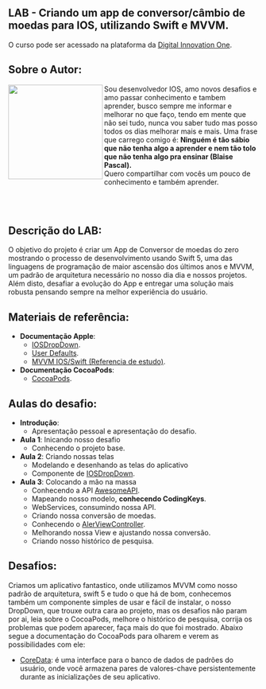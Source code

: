 <h2>LAB - Criando um app de conversor/câmbio de moedas para IOS, utilizando Swift e MVVM.</h2>
<p>O curso pode ser acessado na plataforma da <a href="https://digitalinnovation.one/">Digital Innovation One<a>.</p>

<h2>Sobre o Autor:</h2>
<p>
    <a target="_blank" rel="noopener noreferrer" href="https://github.com/vergisf/moreitens/blob/main/avatarrounded.png?raw=true"><img align="left" width="190" height="190" src="https://github.com/vergisf/moreitens/blob/main/avatarrounded.png?raw=true" data-canonical-src="https://drive.google.com/uc?export=view&amp;id=1Kn8aRAQbLZx9BejvZD2eK8kLhp8j9i5m" style="max-width:100%;"></a> 
    Sou desenvolvedor IOS, amo novos desafios e amo passar conhecimento e tambem aprender, busco sempre me informar e melhorar no que faço, tendo em mente que não sei tudo, 
    nunca vou saber tudo mas posso todos os dias melhorar mais e mais. Uma frase que carrego comigo é: <b>Ninguém é tão sábio que não tenha algo a aprender e nem tão tolo que não tenha algo pra ensinar (Blaise Pascal).</b><br/>
    Quero compartilhar com vocês um pouco de conhecimento e também aprender.
</p>
<br/><br/>
<h2>Descrição do LAB:</h2>
<p>
    O objetivo do projeto é criar um App de Conversor de moedas do zero mostrando o processo de desenvolvimento usando Swift 5, 
    uma das linguagens de programação de maior ascensão dos últimos anos e MVVM, um padrão de arquitetura necessário no nosso dia dia e nossos projetos. 
    Além disto, desafiar a evolução do App e entregar uma solução mais robusta pensando sempre na melhor experiência do usuário.
</p>

<h2>Materiais de referência:</h2>
<ul>
    <li><b>Documentação Apple</b>: 
        <ul><li><a href="https://cocoapods.org/pods/iOSDropDown" target="_blank"> IOSDropDown</a>.</li></ul>
        <ul><li><a href="https://developer.apple.com/documentation/foundation/userdefaults" target="_blank">User Defaults</a>.</li></ul>
        <ul><li><a href="https://medium.com/flawless-app-stories/mvvm-in-ios-swift-aa1448a66fb4" target="_blank">MVVM IOS/Swift (Referencia de estudo)</a>.</li></ul>
    </li>
    <li><b>Documentação CocoaPods</b>:
        <ul><li><a href="https://guides.cocoapods.org/" target="_blank"> CocoaPods</a>.</li></ul>
    </li>
</ul>

<h2>Aulas do desafio:</h2>
<ul>
    <li><b>Introdução</b>: 
        <ul><li>Apresentação pessoal e apresentação do desafio.</li></ul>
    <li><b>Aula 1</b>: Inicando nosso desafio
        <ul><li>Conhecendo o projeto base.</li></ul>
    </li>
    <li><b>Aula 2</b>: Criando nossas telas
        <ul><li>Modelando e desenhando as telas do aplicativo</li></ul>
        <ul><li>Componente de <a href="https://cocoapods.org/pods/iOSDropDown" target="_blank"> IOSDropDown</a>.</li></ul>
    </li>
    <li><b>Aula 3</b>: Colocando a mão na massa
        <ul><li>Conhecendo a API <a href="https://docs.awesomeapi.com.br/" target="_blank"> AwesomeAPI</a>.</li></ul>
        <ul><li>Mapeando nosso modelo, <b>conhecendo CodingKeys</b>.</li></ul>
        <ul><li>WebServices, consumindo nossa API.</li></ul>
        <ul><li>Criando nossa conversão de moedas.</li></ul>
        <ul><li>Conhecendo o  <a href="https://developer.apple.com/documentation/uikit/uialertcontroller" target="_blank">AlerViewController</a>.</li></ul>
        <ul><li>Melhorando nossa View e ajustando nossa conversão.</li></ul>
        <ul><li>Criando nosso histórico de pesquisa.</li></ul>
    </li>
</ul>

<h2>Desafios:</h2>
<p>
    Criamos um aplicativo fantastico, onde utilizamos MVVM como nosso padrão de arquitetura, swift 5 e tudo o que há de bom, conhecemos também um componente simples de usar e fácil de instalar, o nosso DropDown, que trouxe outra
    cara ao projeto, mas os desafios não param por ai, leia sobre o CocoaPods, melhore o histórico de pesquisa, corrija os problemas que podem aparecer, faça mais do que foi mostrado. Abaixo segue a documentação do CocoaPods para olharem e 
    verem as possibilidades com ele:
</P>
<ul><li><a href="https://developer.apple.com/documentation/coredata" target="_blank">CoreData</a>: é uma interface para o banco de dados de padrões do usuário, onde você armazena pares de valores-chave persistentemente durante as inicializações de seu aplicativo.</li></ul>
